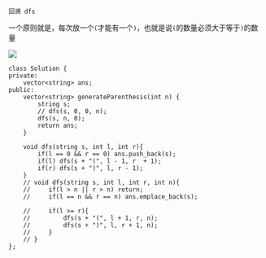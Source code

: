 `回溯 dfs`

一个原则就是，每次放一个`(`才能有一个`)`，也就是说`(`的数量必须大于等于`)`的数量

![](https://img2022.cnblogs.com/blog/1743182/202202/1743182-20220211173331647-1476300081.png)

```
class Solution {
private:
    vector<string> ans;
public:
    vector<string> generateParenthesis(int n) {
        string s;
        // dfs(s, 0, 0, n);
        dfs(s, n, 0);
        return ans;
    }

    void dfs(string s, int l, int r){
        if(l == 0 && r == 0) ans.push_back(s);
        if(l) dfs(s + "(", l - 1, r  + 1);
        if(r) dfs(s + ")", l, r - 1);
    }
    // void dfs(string s, int l, int r, int n){
    //     if(l > n || r > n) return;
    //     if(l == n && r == n) ans.emplace_back(s);

    //     if(l >= r){
    //         dfs(s + "(", l + 1, r, n);
    //         dfs(s + ")", l, r + 1, n);
    //     }
    // }
};
```